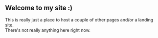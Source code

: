 ## Welcome to my site :)

This is really just a place to host a couple of other pages and/or a landing site.  
There's not really anything here right now.

